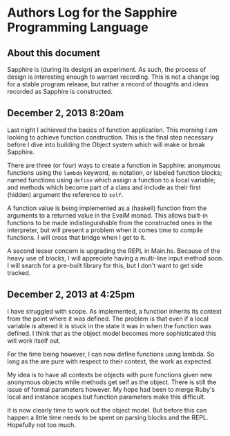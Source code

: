 # Authors Log for the Sapphire Programming Language

## About this document

Sapphire is (during its design) an experiment.  As such, the process of design
is interesting enough to warrant recording.  This is not a change log for a
stable program release, but rather a record of thoughts and ideas recorded as
Sapphire is constructed.

## December 2, 2013 8:20am

Last night I achieved the basics of function application.  This morning I am
looking to achieve function construction. This is the final step necessary before
I dive into building the Object system which will make or break Sapphire.

There are three (or four) ways to create a function in Sapphire: anonymous
functions using the `lambda` keyword, `do` notation, or labeled function blocks;
named functions using `define` which assign a function to a local variable; and
methods which become part of a class and include as their first (hidden)
argument the reference to `self`.

A function value is being implemented as a (haskell) function from the arguments
to a returned value in the EvalM monad.  This allows built-in functions to be
made indistinguishable from the constructed ones in the interpreter, but will
present a problem when it comes time to compile functions.  I will cross that
bridge when I get to it.

A second lesser concern is upgrading the REPL in Main.hs.  Because of the heavy
use of blocks, I will appreciate having a multi-line input method soon.  I will
search for a pre-built library for this, but I don't want to get side tracked.

## December 2, 2013 at 4:25pm

I have struggled with scope. As implemented, a function inherits its context
from the point where it was defined. The problem is that even if a local
variable is altered it is stuck in the state it was in when the function was
defined.  I think that as the object model becomes more sophisticated this will
work itself out.

For the time being however, I can now define functions using lambda. So long as
the are pure with respect to their context, the work as expected.

My idea is to have all contexts be objects with pure functions given new
anonymous objects while methods get self as the object.  There is still the
issue of formal parameters however. My hope had been to merge Ruby's local and
instance scopes but function parameters make this difficult.

It is now clearly time to work out the object model.  But before this can happen
a little time needs to be spent on parsing blocks and the REPL.  Hopefully not
too much.
